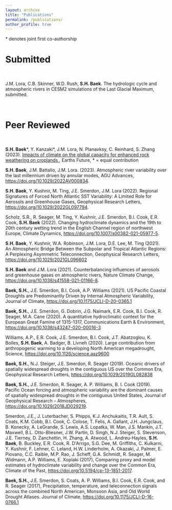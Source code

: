 ```yaml
---
layout: archive
title: "Publications"
permalink: /publications/
author_profile: true
---
```



\* denotes joint first co-authorship

# Submitted
<br>

J.M. Lora, C.B. Skinner, W.D. Rush, **S.H. Baek**. The hydrologic cycle and atmospheric rivers in CESM2 simulations of the Last Glacial Maximum, submitted.



<br>

# Peer Reviewed
<br>

**S.H. Baek**\*, Y. Kanzaki*, J.M. Lora, N. Planavksy, C. Reinhard, S. Zhang (2023). <a href="http://doi.org/10.1029/2023EF003698"> Impacts of climate on the global capacity for enhanced rock weathering on croplands </a>, Earths Future, * = equal contribution

**S.H. Baek**, J.M. Battalio, J.M. Lora. (2023). Atmospheric river variability over the last millennium driven by annular modes, AGU Advances, https://doi.org/10.1029/2022AV000834. 

**S.H. Baek**, Y. Kushnir, M. Ting, J.E. Smerdon, J.M. Lora (2022). Regional Signatures of Forced North Atlantic SST Variability: A Limited Role for Aerosols and Greenhouse Gases, Geophysical Research Letters, https://doi.org/10.1029/2022GL097794.

Scholz, S.R., R. Seager, M. Ting, Y. Kushnir, J.E. Smerdon, B.I. Cook, E.R. Cook, **S.H. Baek** (2022). Changing hydroclimate dynamics and the 19th to 20th century wetting trend in the English Channel region of northwest Europe, Climate Dynamics, https://doi.org/10.1007/s00382-021-05977-5. 

**S.H. Baek**, Y. Kushnir, W.A. Robinson, J.M. Lora, D.E. Lee, M. Ting (2021). An Atmospheric Bridge Between the Subpolar and Tropical Atlantic Regions: A Perplexing Asymmetric Teleconnection, Geophysical Research Letters, https://doi.org/10.1029/2021GL096602

**S.H. Baek** and J.M. Lora (2021). Counterbalancing influences of aerosols and greenhouse gases on atmospheric rivers, Nature Climate Change, https://doi.org/10.1038/s41558-021-01166-8.

**Baek, S.H.**, J.E. Smerdon, B.I. Cook, A.P. Williams (2021). US Pacific Coastal Droughts are Predominantly Driven by Internal Atmospheric Variability, Journal of Climate, https://doi.org/10.1175/JCLI-D-20-0365.1

**Baek, S.H.**, J.E. Smerdon, G. Dobrin, J.G. Naimark, E.R. Cook, B.I. Cook, R. Seager, M.A. Cane (2020). A quantitative hydroclimatic context for the European Great Famine of 1315-1317, Communications Earth & Environment, https://doi.org/10.1038/s43247-020-00016-3
  
Williams, A.P., E.R. Cook, J.E. Smerdon, B.I. Cook, J.T. Abatzoglou, K. Bolles, **S.H. Baek**, A. Badger, B. Livneh (2020). Large contribution from anthropogenic warming to a developing North American megadrought, Science, https://doi.org/10.1126/science.aaz9600

**Baek, S.H.**, N.J. Steiger, J.E. Smerdon, R. Seager (2019). Oceanic drivers of spatially widespread droughts in the contiguous US over the Common Era, Geophysical Research Letters, https://doi.org/10.1029/2019GL082838

**Baek, S.H.**, J.E. Smerdon, R. Seager, A. P. Williams, B. I. Cook (2019). Pacific Ocean forcing and atmospheric variability are the dominant causes of spatially widespread droughts in the contiguous United States, Journal of Geophysical Research – Atmospheres, https://doi.org/10.1029/2018JD029219.

Smerdon, J.E., J. Luterbacher, S. Phipps, K.J. Anchukaitis, T.R. Ault, S. Coats, K.M. Cobb, B.I. Cook, C. Colose, T. Felis, A. Gallant, J.H. Jungclaus, B. Konecky, A. LeGrande, S. Lewis, A.S. Lopatka, W. Man, J.S. Mankin, J.T. Maxwell, B.L. Otto-Bliesner, J.W. Partin, D. Singh, N.J. Steiger, S. Stevenson, J.E. Tierney, D. Zanchettin, H. Zhang, A. Atwood, L. Andreu-Hayles, **S.H. Baek**, B. Buckley, E.R. Cook, R. D'Arrigo, S.G. Dee, M. Griffiths, C. Kulkarni, Y. Kushnir, F. Lehner, C. Leland, H.W. Linderholm, A. Okazaki, J. Palmer, E. Piovano, C.C. Raible, M.P. Rao, J. Scheff, G.A. Schmidt, R. Seager, M. Widmann, A.P. Williams, E. Xoplaki (2017), Comparing proxy and model estimates of hydroclimate variability and change over the Common Era, Climate of the Past, https://doi.org/10.5194/cp-13-1851-2017.

**Baek, S.H.**, J.E. Smerdon, S. Coats, A. P. Williams, B.I. Cook, E.R. Cook, and R. Seager (2017), Precipitation, temperature, and teleconnection signals across the combined North American, Monsoon Asia, and Old World Drought Atlases. Journal of Climate, https://doi.org/10.1175/JCLI-D-16-0766.1

<br><br>

